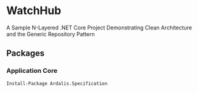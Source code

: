 # WatchHub

A Sample N-Layered .NET Core Project Demonstrating Clean Architecture and the Generic Repository Pattern

## Packages

### Application Core

```
Install-Package Ardalis.Specification
```